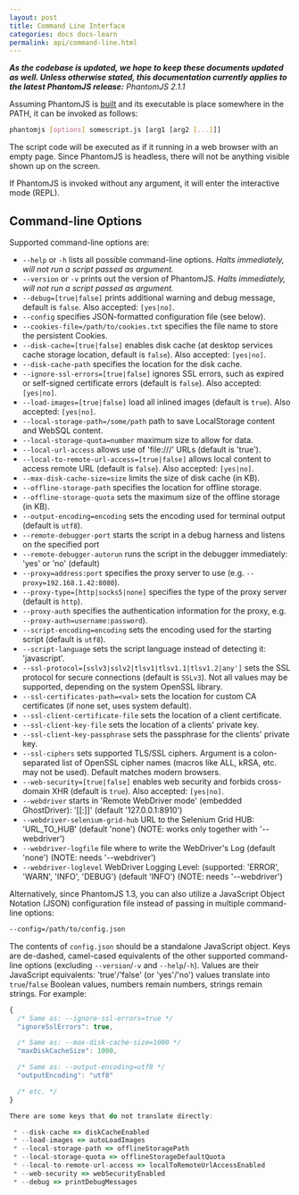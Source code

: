 ```yaml
---
layout: post
title: Command Line Interface
categories: docs docs-learn
permalink: api/command-line.html
---
```


_**As the codebase is updated, we hope to keep these documents updated as well. Unless otherwise stated, this documentation currently applies to the latest PhantomJS release:** PhantomJS 2.1.1_

Assuming PhantomJS is [built](http://phantomjs.org/build.html) and its executable is place somewhere in the PATH, it can be invoked as follows:

```bash
phantomjs [options] somescript.js [arg1 [arg2 [...]]]
```

The script code will be executed as if it running in a web browser with an empty page. Since PhantomJS is headless, there will not be anything visible shown up on the screen.

If PhantomJS is invoked without any argument, it will enter the interactive mode (REPL).

## Command-line Options

Supported command-line options are:

 * `--help` or `-h` lists all possible command-line options. _Halts immediately, will not run a script passed as argument._
 * `--version` or `-v` prints out the version of PhantomJS. _Halts immediately, will not run a script passed as argument._
 * `--debug=[true|false]` prints additional warning and debug message, default is `false`. Also accepted: `[yes|no]`.
 * `--config` specifies JSON-formatted configuration file (see below).
 * `--cookies-file=/path/to/cookies.txt` specifies the file name to store the persistent Cookies.
 * `--disk-cache=[true|false]` enables disk cache (at desktop services cache storage location, default is `false`). Also accepted: `[yes|no]`.
 * `--disk-cache-path` specifies the location for the disk cache.
 * `--ignore-ssl-errors=[true|false]` ignores SSL errors, such as expired or self-signed certificate errors (default is `false`). Also accepted: `[yes|no]`.
 * `--load-images=[true|false]` load all inlined images (default is `true`). Also accepted: `[yes|no]`.
 * `--local-storage-path=/some/path` path to save LocalStorage content and WebSQL content.
 * `--local-storage-quota=number` maximum size to allow for data.
 * `--local-url-access` allows use of 'file:///' URLs (default is 'true').
 * `--local-to-remote-url-access=[true|false]` allows local content to access remote URL (default is `false`). Also accepted: `[yes|no]`.
 * `--max-disk-cache-size=size` limits the size of disk cache (in KB).
 * `--offline-storage-path` specifies the location for offline storage.
 * `--offline-storage-quota` sets the maximum size of the offline storage (in KB).
 * `--output-encoding=encoding` sets the encoding used for terminal output (default is `utf8`).
 *  `--remote-debugger-port` starts the script in a debug harness and listens on the specified port
 *  `--remote-debugger-autorun` runs the script in the debugger immediately: 'yes' or 'no' (default)
 * `--proxy=address:port` specifies the proxy server to use (e.g. `--proxy=192.168.1.42:8080`).
 * `--proxy-type=[http|socks5|none]` specifies the type of the proxy server (default is `http`).
 * `--proxy-auth` specifies the authentication information for the proxy, e.g. `--proxy-auth=username:password`).
 * `--script-encoding=encoding` sets the encoding used for the starting script (default is `utf8`).
 * `--script-language` sets the script language instead of detecting it: 'javascript'.
 * `--ssl-protocol=[sslv3|sslv2|tlsv1|tlsv1.1|tlsv1.2|any']` sets the SSL protocol for secure connections (default is `SSLv3`). Not all values may be supported, depending on the system OpenSSL library.
 * `--ssl-certificates-path=<val>` sets the location for custom CA certificates (if none set, uses system default).
 * `--ssl-client-certificate-file` sets the location of a client certificate.
 * `--ssl-client-key-file` sets the location of a clients' private key.
 * `--ssl-client-key-passphrase` sets the passphrase for the clients' private key.
 * `--ssl-ciphers` sets supported TLS/SSL ciphers. Argument is a colon-separated list of OpenSSL cipher names (macros like ALL, kRSA, etc. may not be used). Default matches modern browsers.
 * `--web-security=[true|false]` enables web security and forbids cross-domain XHR (default is `true`). Also accepted: `[yes|no]`.
 * `--webdriver` starts in 'Remote WebDriver mode' (embedded GhostDriver): '[[<IP>:]<PORT>]' (default '127.0.0.1:8910')
 * `--webdriver-selenium-grid-hub` URL to the Selenium Grid HUB: 'URL_TO_HUB' (default 'none') (NOTE: works only together with '--webdriver')
 * `--webdriver-logfile` file where to write the WebDriver's Log (default 'none') (NOTE: needs '--webdriver')
 * `--webdriver-loglevel` WebDriver Logging Level: (supported: 'ERROR', 'WARN', 'INFO', 'DEBUG') (default 'INFO') (NOTE: needs '--webdriver')

Alternatively, since PhantomJS 1.3, you can also utilize a JavaScript Object Notation (JSON) configuration file instead of passing in multiple command-line options:

```bash
--config=/path/to/config.json
```

The contents of `config.json` should be a standalone JavaScript object. Keys are de-dashed, camel-cased equivalents of the other supported command-line options (excluding `--version`/`-v` and `--help`/`-h`).  Values are their JavaScript equivalents: 'true'/'false' (or 'yes'/'no') values translate into `true`/`false` Boolean values, numbers remain numbers, strings remain strings. For example:

```js
{
  /* Same as: --ignore-ssl-errors=true */
  "ignoreSslErrors": true,

  /* Same as: --max-disk-cache-size=1000 */
  "maxDiskCacheSize": 1000,

  /* Same as: --output-encoding=utf8 */
  "outputEncoding": "utf8"

  /* etc. */
}

There are some keys that do not translate directly:

 * --disk-cache => diskCacheEnabled
 * --load-images => autoLoadImages
 * --local-storage-path => offlineStoragePath
 * --local-storage-quota => offlineStorageDefaultQuota
 * --local-to-remote-url-access => localToRemoteUrlAccessEnabled
 * --web-security => webSecurityEnabled
 * --debug => printDebugMessages

```
